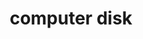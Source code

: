 ---
layout: smileys&emotion
title: computer disk
emoji: computer_disk
permalink: 💽.html
image: assets/img/3moji/computer_disk.png
---